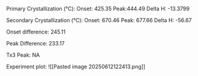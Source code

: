 Primary Crystallization (°C):
	Onset: 425.35
	Peak:444.49
	Delta H: -13.3799
	
Secondary Crystallization  (°C):
	Onset: 670.46
	Peak: 677.66
	Delta H: -56.67
	
Onset difference: 245.11

Peak Difference: 233.17

Tx3 Peak: NA
<!-- PUBLISH STOP -->
Experiment plot:
![[Pasted image 20250612122413.png]]